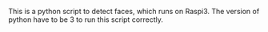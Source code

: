 This is a python script to detect faces, which runs on Raspi3.
The version of python have to be 3 to run this script correctly.

